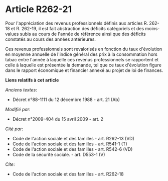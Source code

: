 # Article R262-21

Pour l'appréciation des revenus professionnels définis aux articles R. 262-18 et R. 262-19, il est fait abstraction des
déficits catégoriels et des moins-values subis au cours de l'année de référence ainsi que des déficits constatés au cours des
années antérieures. 

Ces revenus professionnels sont revalorisés en fonction du taux d'évolution en moyenne annuelle de l'indice général des prix
à la consommation hors tabac entre l'année à laquelle ces revenus professionnels se rapportent et celle à laquelle est
présentée la demande, tel que ce taux d'évolution figure dans le rapport économique et financier annexé au projet de loi de
finances.

**Liens relatifs à cet article**

_Anciens textes_:

  - Décret n°88-1111 du 12 décembre 1988 - art. 21 (Ab)

_Modifié par_:

  - Décret n°2009-404 du 15 avril 2009 - art. 2

_Cité par_:

  - Code de l'action sociale et des familles - art. R262-13 (VD)
  - Code de l'action sociale et des familles - art. R541-1 (T)
  - Code de l'action sociale et des familles - art. R542-6 (VD)
  - Code de la sécurité sociale. - art. D553-1 (V)

_Cite_:

  - Code de l'action sociale et des familles - art. R262-18
